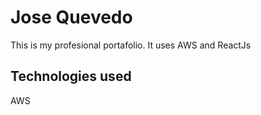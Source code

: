 # Jose Quevedo

This is my profesional portafolio. It uses AWS and ReactJs

## Technologies used

AWS
